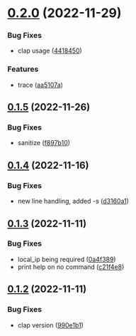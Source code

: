 # [0.2.0](https://github.com/jogi1/qwsak/compare/v0.1.5...v0.2.0) (2022-11-29)


### Bug Fixes

* clap usage ([4418450](https://github.com/jogi1/qwsak/commit/4418450df7b2435f8eb8dcd506fa74c778f11ded))


### Features

* trace ([aa5107a](https://github.com/jogi1/qwsak/commit/aa5107ae7836bcb1d8bf735018ef601e9cedda8d))



## [0.1.5](https://github.com/jogi1/qwsak/compare/v0.1.4...v0.1.5) (2022-11-26)


### Bug Fixes

* sanitize ([f897b10](https://github.com/jogi1/qwsak/commit/f897b104ea669f36cb12014e39949dca244f7fd2))



## [0.1.4](https://github.com/jogi1/qwsak/compare/v0.1.3...v0.1.4) (2022-11-16)


### Bug Fixes

* new line handling, added -s ([d3160a1](https://github.com/jogi1/qwsak/commit/d3160a1552bce256051e54cb82bfa4270d5efe0b))



## [0.1.3](https://github.com/jogi1/qwsak/compare/v0.1.2...v0.1.3) (2022-11-11)


### Bug Fixes

* local_ip being required ([0a4f389](https://github.com/jogi1/qwsak/commit/0a4f3891d86fdf8bd572d5a7e69d53608d9b0bc2))
* print help on no command ([c21f4e8](https://github.com/jogi1/qwsak/commit/c21f4e87f037f2fea33aaf27fbeb883db072fca2))



## [0.1.2](https://github.com/jogi1/qwsak/compare/v0.1.1...v0.1.2) (2022-11-11)


### Bug Fixes

* clap version ([990e1b1](https://github.com/jogi1/qwsak/commit/990e1b164da552950593da3a335ead61b783004c))



